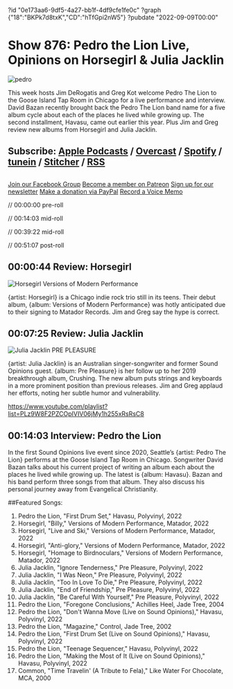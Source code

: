 ?id "0e173aa6-9df5-4a27-bb1f-4df9cfe1fe0c"
?graph {"18":"BKPk7d8txK","CD":"hTfGpi2nW5"}
?pubdate "2022-09-09T00:00"
# Show 876: Pedro the Lion Live, Opinions on Horsegirl & Julia Jacklin
![pedro](https://static.soundopinions.org/images/2022/pedro.png)

This week hosts Jim DeRogatis and Greg Kot welcome Pedro The Lion to the Goose Island Tap Room in Chicago for a live performance and interview. David Bazan recently brought back the Pedro The Lion band name for a five album cycle about each of the places he lived while growing up. The second installment, Havasu, came out earlier this year. Plus Jim and Greg review new albums from Horsegirl and Julia Jacklin. 

## Subscribe: [Apple Podcasts](https://itunes.apple.com/us/podcast/sound-opinions/id94793843) / [Overcast](https://overcast.fm/itunes94793843/sound-opinions) / [Spotify](https://open.spotify.com/show/1kNR8YL7TBrQuRxDdS4wtU) / [tunein](https://tunein.com/podcasts/Music-Podcasts/Sound-Opinions-p60273/) / [Stitcher](http://www.stitcher.com/podcast/sound-opinions) / [RSS](https://feeds.simplecast.com/Nn6fjnB0)

##
[Join our Facebook Group](https://bit.ly/3sivr9T)
[Become a member on Patreon](https://bit.ly/3slWZvc)
[Sign up for our newsletter](https://bit.ly/3eEvRnG)
[Make a donation via PayPal](https://bit.ly/3dmt9lU)
[Record a Voice Memo](https://bit.ly/2RyD5Ah)

// 00:00:00 pre-roll

// 00:14:03 mid-roll

// 00:39:22 mid-roll

// 00:51:07 post-roll


## 00:00:44 Review: Horsegirl

![Horsegirl Versions of Modern Performance](https://static.soundopinions.org/assets/876/181.jpg)

{artist: Horsegirl} is a Chicago indie rock trio still in its teens. Their debut album, {album: Versions of Modern Performance} was hotly anticipated due to their signing to Matador Records. Jim and Greg say the hype is correct. 


## 00:07:25 Review: Julia Jacklin

![Julia Jacklin PRE PLEASURE](https://static.soundopinions.org/assets/876/CD3.jpg)

{artist: Julia Jacklin} is an Australian singer-songwriter and former Sound Opinions guest. {album: Pre Pleasure} is her follow up to her 2019 breakthrough album, Crushing. The new album puts strings and keyboards in a more prominent position than previous releases. Jim and Greg applaud her efforts, noting her subtle humor and vulnerability.


https://www.youtube.com/playlist?list=PLz9W8F2PZCOpIVIV06jMy1h255xRsRsC8

## 00:14:03 Interview: Pedro the Lion

In the first Sound Opinions live event since 2020, Seattle’s {artist: Pedro The Lion} performs at the Goose Island Tap Room in Chicago. Songwriter David Bazan talks about his current project of writing an album each about the places he lived while growing up. The latest is {album: Havasu}. Bazan and his band perform three songs from that album. They also discuss his personal journey away from Evangelical Christianity. 


##Featured Songs:

1. Pedro the Lion, "First Drum Set," Havasu, Polyvinyl, 2022
1. Horsegirl, "Billy," Versions of Modern Performance, Matador, 2022
1. Horsegirl, "Live and Ski," Versions of Modern Performance, Matador, 2022
1. Horsegirl, "Anti-glory," Versions of Modern Performance, Matador, 2022
1. Horsegirl, "Homage to Birdnoculars," Versions of Modern Performance, Matador, 2022
1. Julia Jacklin, "Ignore Tenderness," Pre Pleasure, Polyvinyl, 2022
1. Julia Jacklin, "I Was Neon," Pre Pleasure, Polyvinyl, 2022
1. Julia Jacklin, "Too In Love To Die," Pre Pleasure, Polyvinyl, 2022
1. Julia Jacklin, "End of Friendship," Pre Pleasure, Polyvinyl, 2022
1. Julia Jacklin, "Be Careful With Yourself," Pre Pleasure, Polyvinyl, 2022
1. Pedro the Lion, "Foregone Conclusions," Achilles Heel, Jade Tree, 2004
1. Pedro the Lion, "Don't Wanna Move (Live on Sound Opinions)," Havasu, Polyvinyl, 2022
1. Pedro the Lion, "Magazine," Control, Jade Tree, 2002
1. Pedro the Lion, "First Drum Set (Live on Sound Opinions)," Havasu, Polyvinyl, 2022
1. Pedro the Lion, "Teenage Sequencer," Havasu, Polyvinyl, 2022
1. Pedro the Lion, "Making the Most of It (Live on Sound Opinions)," Havasu, Polyvinyl, 2022
1. Common, "Time Travelin' (A Tribute to Fela)," Like Water For Chocolate, MCA, 2000
